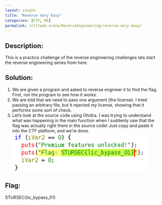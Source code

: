 ```yaml
---
layout: single
title: "Reverse Very Easy"
categories: [CTF, RE]
permalink: /ctf/web-arena/ReverseEngineering/reverse-very-easy/
---
```


## Description:
This is a practice challenge of the reverse engineering challenges lats start the reverse engineering series from here

## Solution:
1. We are given a program and asked to reverse engineer it to find the flag. First, run the program to see how it works.  
2. We are told that we need to pass one argument (the license). I tried passing an arbitrary file, but it rejected my license, showing that it performs some sort of check.  
3. Let’s look at the source code using Ghidra. I was trying to understand what was happening in the main function when I suddenly saw that the flag was actually right there in the source code! Just copy and paste it into the CTF platform, and we’re done.
![Flag found](images/reverse-very-easy-1.png)

## Flag:
STURSEC{lic_bypass_01}